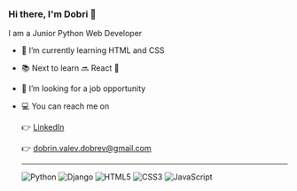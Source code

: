 ### Hi there, I'm Dobri 👋

I am a Junior Python Web Developer

- 📖 I’m currently learning HTML and CSS
- 📚  Next to learn 🔜 React 💪
- 👔 I’m looking for a job opportunity
- 💻 You can reach me on

     👉  [LinkedIn](https://www.linkedin.com/in/dobrin-dobrev-dd/)
     
     👉 dobrin.valev.dobrev@gmail.com
     
     <hr>
     
     ![Python](https://img.shields.io/badge/python-3670A0?style=for-the-badge&logo=python&logoColor=ffdd54) 
     ![Django](https://img.shields.io/badge/django-%23092E20.svg?style=for-the-badge&logo=django&logoColor=white)
     ![HTML5](https://img.shields.io/badge/html5-%23E34F26.svg?style=for-the-badge&logo=html5&logoColor=white)
     ![CSS3](https://img.shields.io/badge/css3-%231572B6.svg?style=for-the-badge&logo=css3&logoColor=white)
     ![JavaScript](https://img.shields.io/badge/javascript-%23323330.svg?style=for-the-badge&logo=javascript&logoColor=%23F7DF1E)
     
     
    
     
<!--      
     [![Anurag’s github stats](https://github-readme-stats.vercel.app/api?username=yushi1007)](https://github.com/dvdobrev)

     [![Top Langs](https://github-readme-stats.vercel.app/api/top-langs/?username=yushi1007&layout=compact)](https://github.com/dvdobrev) -->









<!--
**dvdorbev85/dvdorbev85** is a ✨ _special_ ✨ repository because its `README.md` (this file) appears on your GitHub profile.

Here are some ideas to get you started:

- 🔭 I’m currently working on ...
- 🌱 I’m currently learning ...
- 👯 I’m looking to collaborate on ...
- 🤔 I’m looking for help with ...
- 💬 Ask me about ...
- 📫 How to reach me: ...
- 😄 Pronouns: ...
- ⚡ Fun fact: ...
-->
